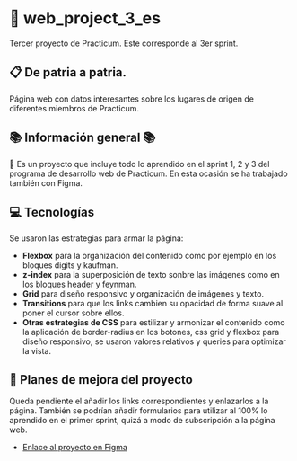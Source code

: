 # :open_file_folder: web_project_3_es

Tercer proyecto de Practicum. Este corresponde al 3er sprint.

## :clipboard: De patria a patria.

Página web con datos interesantes sobre los lugares de origen de diferentes miembros de Practicum.

## :books: Información general :books: 

:rocket: Es un proyecto que incluye todo lo aprendido en el sprint 1, 2 y 3 del programa de desarrollo web de Practicum. En esta ocasión se ha trabajado también con Figma.

## :computer: Tecnologías

Se usaron las estrategias para armar la página:

* **Flexbox** para la organización del contenido como por ejemplo en los bloques digits y kaufman.
* **z-index** para la superposición de texto sonbre las imágenes como en los bloques header y feynman.
* **Grid** para diseño responsivo y organización de imágenes y texto.
* **Transitions** para que los links cambien su opacidad de forma suave al poner el cursor sobre ellos.
* **Otras estrategias de CSS** para estilizar y armonizar el contenido como la aplicación de border-radius en los botones, css grid y flexbox para diseño responsivo, se usaron valores relativos y queries para optimizar la vista.

## :bookmark_tabs: Planes de mejora del proyecto

Queda pendiente el añadir los links correspondientes y enlazarlos a la página. 
También se podrían añadir formularios para utilizar al 100% lo aprendido en el primer sprint, quizá a modo de subscripción a la página web.

* [Enlace al proyecto en Figma](https://www.figma.com/file/ZW8wxTYTZH2czTTfDMVHWq/WEB%2C-Sprint-3-%3A-De-patria-a-patria-%7C-desktop-%2B-mobile?node-id=0%3A1) 